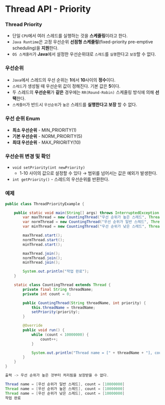 # Thread API - Priority

### Thread Priority

- 단일 `CPU`에서 여러 스레드를 실행하는 것을 **스케줄링**이라고 한다.
- `Java Runtime`은 고정 우선순위 **선점형 스케줄링**(fixed-priority pre-emptive scheduling)을 **지원**한다.
- `OS 스케줄러`가 **Java**에서 설정한 우선순위대로 `스레드`를 `실행`한다고 `보장`할 수 없다.

### 우선순위

- `Java`에서 스레드의 우선 순위는 **1**에서 **10**사이의 **정수**이다.
- `스레드`가 생성될 때 우선순위 값이 정해진다. 기본 값은 **5**이다.
- 두 스레드의 **우선순위**가 **같은** 경우에는 `RR(Round-Robin)` 스케줄링 방식에 의해 **선택**한다.
- `스케줄러`가 반드시 `우선순위`가 `높은` 스레드를 **실행한다고 보장** 할 수 없다.

### 우선 순위 Enum

- **최소 우선순위** - MIN_PRIORITY(1)
- **기본 우선순위** - NORM_PRIORITY(5)
- **최대 우선순위** - MAX_PRIORITY(10)

### 우선순위 변경 및 확인

- `void setPriority(int newPriority)`
    - 1-10 사이의 값으로 설정할 수 있다 → 범위를 넘어서는 값은 예외가 발생한다.
- `int getPriority()` - 스레드의 우선순위를 반환한다.

### 예제
```java
public class ThreadPriorityExample {

    public static void main(String[] args) throws InterruptedException {
        var maxThread = new CountingThread("우선 순위가 높은 스레드", Thread.MAX_PRIORITY);
        var normThread = new CountingThread("우선 순위가 일반 스레드", Thread.NORM_PRIORITY);
        var minThread = new CountingThread("우선 순위가 낮은 스레드", Thread.MIN_PRIORITY);

        maxThread.start();
        normThread.start();
        minThread.start();

        maxThread.join();
        normThread.join();
        minThread.join();

        System.out.println("작업 완료");
    }

    static class CountingThread extends Thread {
        private final String threadName;
        private int count = 0;

        public CountingThread(String threadName, int priority) {
            this.threadName = threadName;
            setPriority(priority);
        }

        @Override
        public void run() {
            while (count < 10000000) {
                count++;
            }

            System.out.println("Thread name = [" + threadName + "], count = [" + count + "]");
        }
    }
}

출력 -> 우선 순위가 높은 것부터 처리됨을 보장받을 수 없다.

Thread name = [우선 순위가 일반 스레드], count = [10000000]
Thread name = [우선 순위가 높은 스레드], count = [10000000]
Thread name = [우선 순위가 낮은 스레드], count = [10000000]
작업 완료
```
